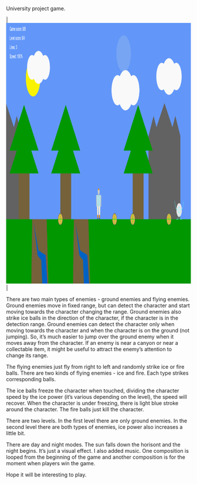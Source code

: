 University project game.

|<img src="https://github.com/IlyaBrilenkov/University-project-Game1/blob/main/Assets/university%20game%20scrinshot.png" height="710" width="1125">|

There are two main types of enemies - ground enemies and flying enemies. Ground enemies move in fixed range, but can detect the character and start moving towards the character changing the range. Ground enemies also strike ice balls in the direction of the character, if the character is in the detection range. Ground enemies can detect the character only when moving towards the character and when the character is on the ground (not jumping). So, it’s much easier to jump over the ground enemy when it moves away from the character. If an enemy is near a canyon or near a collectable item, it might be useful to attract the enemy’s attention to change its range.  

The flying enemies just fly from right to left and randomly strike ice or fire balls. There are two kinds of flying enemies - ice and fire. Each type strikes corresponding balls. 

The ice balls freeze the character when touched, dividing the character speed by the ice power (it’s various depending on the level), the speed will recover. When the character is under freezing, there is light blue stroke around the character. The fire balls just kill the character.

There are two levels. In the first level there are only ground enemies. In the second level there are both types of enemies, ice power also increases a little bit.

There are day and night modes. The sun falls down the horisont and the night begins. It’s just a visual effect. I also added music. One composition is looped from the beginning of the game  and another composition is for the moment when players win the game.

Hope it will be interesting to play.   
